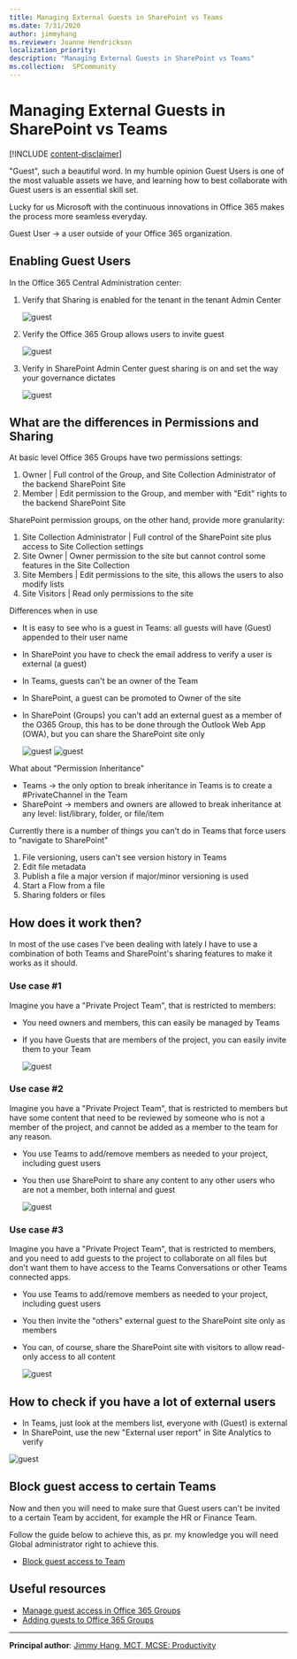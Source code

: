 ```yaml
---
title: Managing External Guests in SharePoint vs Teams
ms.date: 7/31/2020
author: jimmyhang
ms.reviewer: Joanne Hendrickson
localization_priority: 
description: "Managing External Guests in SharePoint vs Teams"
ms.collection:  SPCommunity
---
```


# Managing External Guests in SharePoint vs Teams

[!INCLUDE [content-disclaimer](includes/content-disclaimer.md)]

"Guest", such a beautiful word. In my humble opinion Guest Users is one of the most valuable assets we have, and learning how to best collaborate with Guest users is an essential skill set.

Lucky for us Microsoft with the continuous innovations in Office 365 makes the process more seamless everyday.

Guest User -> a user outside of your Office 365 organization.

## Enabling Guest Users

In the Office 365 Central Administration center:

1. Verify that Sharing is enabled for the tenant in the tenant Admin Center

    ![guest](media/managing-external-guest-in-SharePoint-vs-Teams/guest01.png)

2. Verify the Office 365 Group allows users to invite guest

    ![guest](media/managing-external-guest-in-SharePoint-vs-Teams/guest02.png)

3. Verify in SharePoint Admin Center guest sharing is on and set the way your governance dictates

    ![guest](media/managing-external-guest-in-SharePoint-vs-Teams/guest03.png)

## What are the differences in Permissions and Sharing

At basic level Office 365 Groups have two permissions settings:

1. Owner | Full control of the Group, and Site Collection Administrator of the backend SharePoint Site
2. Member | Edit permission to the Group, and member with "Edit" rights to the backend SharePoint Site  

SharePoint permission groups, on the other hand, provide more granularity:

1. Site Collection Administrator | Full control of the SharePoint site plus access to Site Collection settings
2. Site Owner | Owner permission to the site but cannot control some features in the Site Collection
3. Site Members | Edit permissions to the site, this allows the users to also modify lists
4. Site Visitors | Read only permissions to the site

Differences when in use

* It is easy to see who is a guest in Teams: all guests will have (Guest) appended to their user name
* In SharePoint you have to check the email address to verify a user is external (a guest)
* In Teams, guests can't be an owner of the Team
* In SharePoint, a guest can be promoted to Owner of the site
* In SharePoint (Groups) you can't add an external guest as a member of the O365 Group, this has to be done through the Outlook Web App (OWA), but you can share the SharePoint site only

    ![guest](media/managing-external-guest-in-SharePoint-vs-Teams/guest05.png)
    ![guest](media/managing-external-guest-in-SharePoint-vs-Teams/guest07.png)

What about "Permission Inheritance"

* Teams -> the only option to break inheritance in Teams is to create a #PrivateChannel in the Team
* SharePoint -> members and owners are allowed to break inheritance at any level: list/library, folder, or file/item

Currently there is a number of things you can't do in Teams that force users to "navigate to SharePoint"

1. File versioning, users can't see version history in Teams
2. Edit file metadata
3. Publish a file a major version if major/minor versioning is used
4. Start a Flow from a file
5. Sharing folders or files

## How does it work then?

In most of the use cases I've been dealing with lately I have to use a combination of both Teams and SharePoint's sharing features to make it works as it should.

### Use case #1

Imagine you have a "Private Project Team", that is restricted to members:

* You need owners and members, this can easily be managed by Teams
* If you have Guests that are members of the project, you can easily invite them to your Team

    ![guest](media/managing-external-guest-in-SharePoint-vs-Teams/guest04.png)

### Use case #2

Imagine you have a "Private Project Team", that is restricted to members but have some content that need to be reviewed by someone who is not a member of the project, and cannot be added as a member to the team for any reason.

* You use Teams to add/remove members as needed to your project, including guest users
* You then use SharePoint to share any content to any other users who are not a member, both internal and guest

    ![guest](media/managing-external-guest-in-SharePoint-vs-Teams/guest08.png)

### Use case #3

Imagine you have a "Private Project Team", that is restricted to members, and you need to add guests to the project to collaborate on all files but don't want them to have access to the Teams Conversations or other Teams connected apps.

* You use Teams to add/remove members as needed to your project, including guest users
* You then invite the "others" external guest to the SharePoint site only as members
* You can, of course, share the SharePoint site with visitors to allow read-only access to all content

    ![guest](media/managing-external-guest-in-SharePoint-vs-Teams/guest07.png)

## How to check if you have a lot of external users

* In Teams, just look at the members list, everyone with (Guest) is external
* In SharePoint, use the new "External user report" in Site Analytics to verify

![guest](media/managing-external-guest-in-SharePoint-vs-Teams/guest09.png)


## Block guest access to certain Teams 
Now and then you will need to make sure that Guest users can't be invited to a certain Team by accident, for example the HR or Finance Team. 

Follow the guide below to achieve this, as pr. my knowledge you will need Global administrator right to achieve this.


* [Block guest access to Team](https://docs.microsoft.com/microsoft-365/admin/create-groups/manage-guest-access-in-groups?view=o365-worldwide#block-guest-users-from-a-specific-group)


## Useful resources

* [Manage guest access in Office 365 Groups](https://docs.microsoft.com/office365/admin/create-groups/manage-guest-access-in-groups?view=o365-worldwide)
* [Adding guests to Office 365 Groups](https://support.office.com/article/adding-guests-to-office-365-groups-bfc7a840-868f-4fd6-a390-f347bf51aff6)

------

**Principal author**: [Jimmy Hang, MCT, MCSE: Productivity](https://www.linkedin.com/in/jimmyhang)

